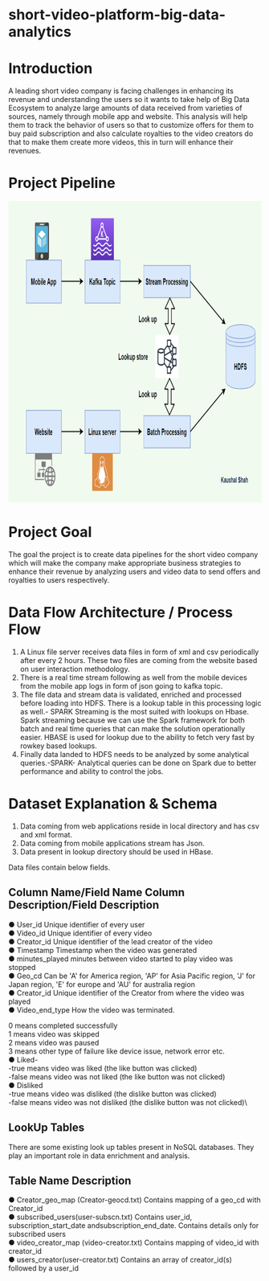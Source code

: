 # short-video-platform-big-data-analytics

# Introduction
A leading short video company is facing challenges in enhancing its revenue and understanding the users so it wants to take help of Big Data Ecosystem to analyze large amounts of data received from varieties of sources, namely through mobile app and website. This analysis will help them to track the behavior of users so that to customize offers for them to buy paid subscription and also calculate royalties to the video creators do that to make them create more videos, this in turn will enhance their revenues.


# Project Pipeline

<img src="short_video_kaushal_pipeline.png" alt="Project Pipeline" width="1500" height="600">


# Project Goal
The goal the project is to create data pipelines for the short video company which will make the company make appropriate business strategies to enhance their revenue by analyzing users and video data to send offers and royalties to users respectively.


# Data Flow Architecture / Process Flow
1.	A Linux file server receives data files in form of xml and csv periodically after every 2 hours. These two files are coming from the website based on user   interaction methodology.
2.	There is a real time stream following as well from the mobile devices from the mobile app logs in form of json going to kafka topic. 
3.	The file data and stream data is validated, enriched and processed before loading into HDFS. There is a  lookup table in this processing logic as well.- SPARK Streaming is the most suited with lookups on Hbase. Spark streaming because we can use the Spark framework for both batch and real time queries that can make the solution operationally easier. HBASE is used for lookup due to the ability to fetch very fast by rowkey based lookups.
4.	Finally data landed to HDFS needs to be analyzed by some analytical queries.-SPARK- Analytical queries can be done on Spark due to better performance and ability to control the jobs.

# Dataset Explanation & Schema
1. Data coming from web applications reside in local directory and has csv and  xml format.
2. Data coming from mobile applications stream has Json.
3. Data present in lookup directory should be used in HBase.

Data files contain below fields.

## Column Name/Field Name Column Description/Field Description

●	User_id Unique identifier of every user \
●	Video_id Unique identifier of every video \
●	Creator_id Unique identifier of the lead creator of the video\
●	Timestamp Timestamp when the video was generated\
●	minutes_played minutes between video started to play video was stopped\
●	Geo_cd Can be 'A' for America region, 'AP' for Asia Pacific region, 'J' for Japan region, 'E' for europe and 'AU' for australia region\
●	Creator_id Unique identifier of the Creator from where the video was played\
●	Video_end_type How the video was terminated.

0 means completed successfully\
1 means video was skipped\
2 means video was paused\
3 means other type of failure like device issue, network error etc.\
●	Liked- \
 -true means video was liked (the like button was clicked)\
 -false means video was not liked (the like button was not clicked)\
●	Disliked\
 -true means video was disliked (the dislike button was clicked)\
 -false means video was not disliked (the dislike button was not clicked)\
 
 
## LookUp Tables
There are some existing look up tables present in NoSQL databases. They play an important role in data enrichment and analysis.


## Table Name Description
●	Creator_geo_map (Creator-geocd.txt) Contains mapping of a geo_cd with Creator_id\
●	subscribed_users(user-subscn.txt) Contains user_id, subscription_start_date andsubscription_end_date. Contains details only for subscribed users\
●	video_creator_map (video-creator.txt) Contains mapping of video_id with creator_id\
●	users_creator(user-creator.txt) Contains an array of creator_id(s) followed by a user_id



